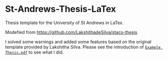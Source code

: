 # St-Andrews-Thesis-LaTex
Thesis template for the University of St Andrews in LaTex.

Modefied from https://github.com/LakshithadeSilva/stacs-thesis

I solved some warnings and added some features based on the original template provided by Lakshitha Silva. Please see the introduction of [`Example Thesis.pdf`](https://github.com/ZhongliangGuo/St-Andrews-Thesis-LaTex/blob/main/Example%20Thesis.pdf) to see what I did.
